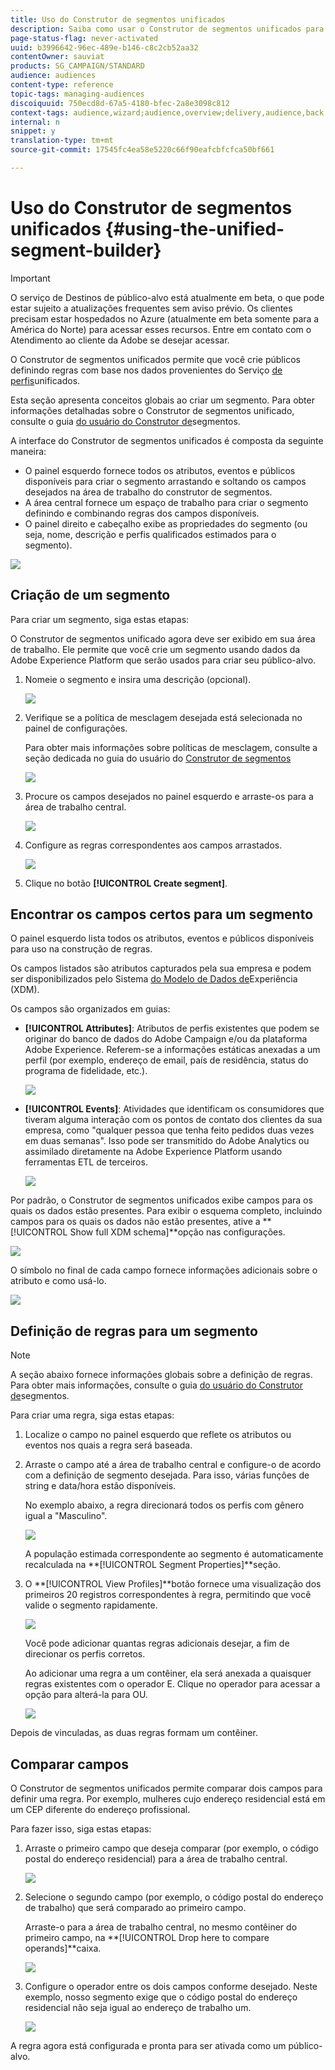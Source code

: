 ```yaml
---
title: Uso do Construtor de segmentos unificados
description: Saiba como usar o Construtor de segmentos unificados para criar públicos-alvo.
page-status-flag: never-activated
uuid: b3996642-96ec-489e-b146-c8c2cb52aa32
contentOwner: sauviat
products: SG_CAMPAIGN/STANDARD
audience: audiences
content-type: reference
topic-tags: managing-audiences
discoiquuid: 750ecd8d-67a5-4180-bfec-2a8e3098c812
context-tags: audience,wizard;audience,overview;delivery,audience,back
internal: n
snippet: y
translation-type: tm+mt
source-git-commit: 17545fc4ea58e5220c66f90eafcbfcfca50bf661

---
```



# Uso do Construtor de segmentos unificados {#using-the-unified-segment-builder}

>[!IMPORTANT]
>
>O serviço de Destinos de público-alvo está atualmente em beta, o que pode estar sujeito a atualizações frequentes sem aviso prévio. Os clientes precisam estar hospedados no Azure (atualmente em beta somente para a América do Norte) para acessar esses recursos. Entre em contato com o Atendimento ao cliente da Adobe se desejar acessar.

O Construtor de segmentos unificados permite que você crie públicos definindo regras com base nos dados provenientes do Serviço [de perfis](https://www.adobe.io/apis/experienceplatform/home/profile-identity-segmentation.html)unificados.

Esta seção apresenta conceitos globais ao criar um segmento. Para obter informações detalhadas sobre o Construtor de segmentos unificado, consulte o guia [do usuário do Construtor de](https://www.adobe.io/apis/experienceplatform/home/profile-identity-segmentation/profile-identity-segmentation-services.html#!api-specification/markdown/narrative/technical_overview/segmentation/segment-builder-guide.md)segmentos.

A interface do Construtor de segmentos unificados é composta da seguinte maneira:

* O painel esquerdo fornece todos os atributos, eventos e públicos disponíveis para criar o segmento arrastando e soltando os campos desejados na área de trabalho do construtor de segmentos.
* A área central fornece um espaço de trabalho para criar o segmento definindo e combinando regras dos campos disponíveis.
* O painel direito e cabeçalho exibe as propriedades do segmento (ou seja, nome, descrição e perfis qualificados estimados para o segmento).

![](assets/aep_audiences_interface.png)

## Criação de um segmento

Para criar um segmento, siga estas etapas:

O Construtor de segmentos unificado agora deve ser exibido em sua área de trabalho. Ele permite que você crie um segmento usando dados da Adobe Experience Platform que serão usados para criar seu público-alvo.

1. Nomeie o segmento e insira uma descrição (opcional).

   ![](assets/aep_audiences_creation_edit_name.png)

1. Verifique se a política de mesclagem desejada está selecionada no painel de configurações.

   Para obter mais informações sobre políticas de mesclagem, consulte a seção dedicada no guia do usuário do [Construtor de segmentos](https://www.adobe.io/apis/experienceplatform/home/profile-identity-segmentation/profile-identity-segmentation-services.html#!api-specification/markdown/narrative/technical_overview/segmentation/segment-builder-guide.md)

   ![](assets/aep_audiences_mergepolicy.png)

1. Procure os campos desejados no painel esquerdo e arraste-os para a área de trabalho central.

   ![](assets/aep_audiences_dragfield.png)

1. Configure as regras correspondentes aos campos arrastados.

   ![](assets/aep_audiences_configure_rules.png)

1. Clique no botão **[!UICONTROL Create segment]**.

## Encontrar os campos certos para um segmento

O painel esquerdo lista todos os atributos, eventos e públicos disponíveis para uso na construção de regras.

Os campos listados são atributos capturados pela sua empresa e podem ser disponibilizados pelo Sistema [do Modelo de Dados de](https://www.adobe.io/apis/experienceplatform/home/xdm.html)Experiência (XDM).

Os campos são organizados em guias:

* **[!UICONTROL Attributes]**: Atributos de perfis existentes que podem se originar do banco de dados do Adobe Campaign e/ou da plataforma Adobe Experience. Referem-se a informações estáticas anexadas a um perfil (por exemplo, endereço de email, país de residência, status do programa de fidelidade, etc.).

   ![](assets/aep_audiences_attributestab.png)

* **[!UICONTROL Events]**: Atividades que identificam os consumidores que tiveram alguma interação com os pontos de contato dos clientes da sua empresa, como &quot;qualquer pessoa que tenha feito pedidos duas vezes em duas semanas&quot;. Isso pode ser transmitido do Adobe Analytics ou assimilado diretamente na Adobe Experience Platform usando ferramentas ETL de terceiros.

   ![](assets/aep_audiences_eventstab.png)

Por padrão, o Construtor de segmentos unificados exibe campos para os quais os dados estão presentes. Para exibir o esquema completo, incluindo campos para os quais os dados não estão presentes, ative a **[!UICONTROL Show full XDM schema]**opção nas configurações.

![](assets/aep_audiences_populatedfields.png)

O símbolo no final de cada campo fornece informações adicionais sobre o atributo e como usá-lo.

![](assets/aep_audiences_isymbol.png)

## Definição de regras para um segmento

>[!NOTE]
>
>A seção abaixo fornece informações globais sobre a definição de regras. Para obter mais informações, consulte o guia [do usuário do Construtor de](https://www.adobe.io/apis/experienceplatform/home/profile-identity-segmentation/profile-identity-segmentation-services.html#!api-specification/markdown/narrative/technical_overview/segmentation/segment-builder-guide.md)segmentos.

Para criar uma regra, siga estas etapas:

1. Localize o campo no painel esquerdo que reflete os atributos ou eventos nos quais a regra será baseada.

1. Arraste o campo até a área de trabalho central e configure-o de acordo com a definição de segmento desejada. Para isso, várias funções de string e data/hora estão disponíveis.

   No exemplo abaixo, a regra direcionará todos os perfis com gênero igual a &quot;Masculino&quot;.

   ![](assets/aep_audiences_malegender.png)

   A população estimada correspondente ao segmento é automaticamente recalculada na **[!UICONTROL Segment Properties]**seção.

1. O **[!UICONTROL View Profiles]**botão fornece uma visualização dos primeiros 20 registros correspondentes à regra, permitindo que você valide o segmento rapidamente.

   ![](assets/aep_audiences_samplepreview.png)

   Você pode adicionar quantas regras adicionais desejar, a fim de direcionar os perfis corretos.

   Ao adicionar uma regra a um contêiner, ela será anexada a quaisquer regras existentes com o operador E. Clique no operador para acessar a opção para alterá-la para OU.

   ![](assets/aep_audiences_andoperator.png)

Depois de vinculadas, as duas regras formam um contêiner.

## Comparar campos

O Construtor de segmentos unificados permite comparar dois campos para definir uma regra. Por exemplo, mulheres cujo endereço residencial está em um CEP diferente do endereço profissional.

Para fazer isso, siga estas etapas:

1. Arraste o primeiro campo que deseja comparar (por exemplo, o código postal do endereço residencial) para a área de trabalho central.

   ![](assets/aep_audiences_comparing_1.png)

1. Selecione o segundo campo (por exemplo, o código postal do endereço de trabalho) que será comparado ao primeiro campo.

   Arraste-o para a área de trabalho central, no mesmo contêiner do primeiro campo, na **[!UICONTROL Drop here to compare operands]**caixa.

   ![](assets/aep_audiences_comparing_2.png)

1. Configure o operador entre os dois campos conforme desejado. Neste exemplo, nosso segmento exige que o código postal do endereço residencial não seja igual ao endereço de trabalho um.

   ![](assets/aep_audiences_comparing_3.png)

A regra agora está configurada e pronta para ser ativada como um público-alvo.
